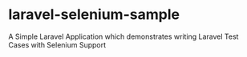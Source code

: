 # laravel-selenium-sample
A Simple Laravel Application which demonstrates writing Laravel Test Cases with Selenium Support

